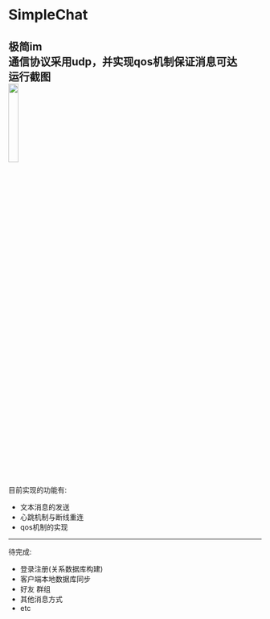 # SimpleChat
极简im  
通信协议采用udp，并实现qos机制保证消息可达  
运行截图  
<img src="http://7xvhgu.com1.z0.glb.clouddn.com/Screenshot.png" width="20%">  
--------------------------------------------------------
目前实现的功能有:
- 文本消息的发送
- 心跳机制与断线重连
- qos机制的实现   

--------------------------------------------------------------
待完成:
- 登录注册(关系数据库构建)
- 客户端本地数据库同步
- 好友 群组
- 其他消息方式
- etc
